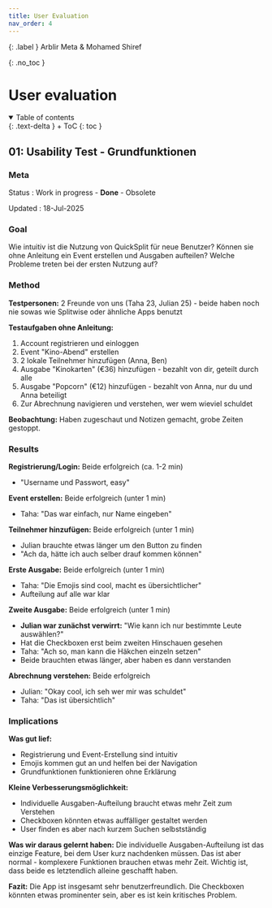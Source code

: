 ```yaml
---
title: User Evaluation
nav_order: 4
---
```


{: .label }
Arblir Meta & Mohamed Shiref

{: .no_toc }
# User evaluation

<details open markdown="block">
{: .text-delta }
<summary>Table of contents</summary>
+ ToC
{: toc }
</details>

## 01: Usability Test - Grundfunktionen

### Meta

Status
: Work in progress - **Done** - Obsolete

Updated
: 18-Jul-2025

### Goal

Wie intuitiv ist die Nutzung von QuickSplit für neue Benutzer? Können sie ohne Anleitung ein Event erstellen und Ausgaben aufteilen? Welche Probleme treten bei der ersten Nutzung auf?

### Method

**Testpersonen:** 2 Freunde von uns (Taha 23, Julian 25) - beide haben noch nie sowas wie Splitwise oder ähnliche Apps benutzt

**Testaufgaben ohne Anleitung:**
1. Account registrieren und einloggen
2. Event "Kino-Abend" erstellen  
3. 2 lokale Teilnehmer hinzufügen (Anna, Ben)
4. Ausgabe "Kinokarten" (€36) hinzufügen - bezahlt von dir, geteilt durch alle
5. Ausgabe "Popcorn" (€12) hinzufügen - bezahlt von Anna, nur du und Anna beteiligt
6. Zur Abrechnung navigieren und verstehen, wer wem wieviel schuldet

**Beobachtung:** Haben zugeschaut und Notizen gemacht, grobe Zeiten gestoppt.

### Results

**Registrierung/Login:** Beide erfolgreich (ca. 1-2 min)
- "Username und Passwort, easy"

**Event erstellen:** Beide erfolgreich (unter 1 min)  
- Taha: "Das war einfach, nur Name eingeben"

**Teilnehmer hinzufügen:** Beide erfolgreich (unter 1 min)
- Julian brauchte etwas länger um den Button zu finden
- "Ach da, hätte ich auch selber drauf kommen können"

**Erste Ausgabe:** Beide erfolgreich (unter 1 min)
- Taha: "Die Emojis sind cool, macht es übersichtlicher"
- Aufteilung auf alle war klar

**Zweite Ausgabe:** Beide erfolgreich (unter 1 min)
- **Julian war zunächst verwirrt:** "Wie kann ich nur bestimmte Leute auswählen?"
- Hat die Checkboxen erst beim zweiten Hinschauen gesehen
- Taha: "Ach so, man kann die Häkchen einzeln setzen"
- Beide brauchten etwas länger, aber haben es dann verstanden

**Abrechnung verstehen:** Beide erfolgreich
- Julian: "Okay cool, ich seh wer mir was schuldet"
- Taha: "Das ist übersichtlich"

### Implications

**Was gut lief:**
- Registrierung und Event-Erstellung sind intuitiv
- Emojis kommen gut an und helfen bei der Navigation
- Grundfunktionen funktionieren ohne Erklärung

**Kleine Verbesserungsmöglichkeit:**
- Individuelle Ausgaben-Aufteilung braucht etwas mehr Zeit zum Verstehen
- Checkboxen könnten etwas auffälliger gestaltet werden
- User finden es aber nach kurzem Suchen selbstständig

**Was wir daraus gelernt haben:**
Die individuelle Ausgaben-Aufteilung ist das einzige Feature, bei dem User kurz nachdenken müssen. Das ist aber normal - komplexere Funktionen brauchen etwas mehr Zeit. Wichtig ist, dass beide es letztendlich alleine geschafft haben.

**Fazit:** Die App ist insgesamt sehr benutzerfreundlich. Die Checkboxen könnten etwas prominenter sein, aber es ist kein kritisches Problem.
